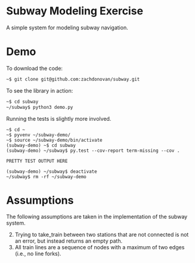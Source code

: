 # Subway Modeling Exercise

A simple system for modeling subway navigation.


# Demo

To download the code:

```bash
~$ git clone git@github.com:zachdonovan/subway.git
```

To see the library in action:

```bash
~$ cd subway
~/subway$ python3 demo.py
```

Running the tests is slightly more involved.

```
~$ cd ~
~$ pyvenv ~/subway-demo/
~$ source ~/subway-demo/bin/activate
(subway-demo) ~$ cd subway
(subway-demo) ~/subway$ py.test --cov-report term-missing --cov .

PRETTY TEST OUTPUT HERE

(subway-demo) ~/subway$ deactivate
~/subway$ rm -rf ~/subway-demo
```

# Assumptions
The following assumptions are taken in the implementation of the subway system.

2. Trying to take_train between two stations that are not connected is not an error, but instead returns an empty path.
3. All train lines are a sequence of nodes with a maximum of two edges (i.e., no line forks).
